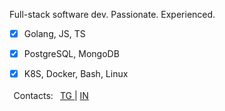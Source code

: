 Full-stack software dev. Passionate. Experienced.

- [x] Golang, JS, TS
- [x] PostgreSQL, MongoDB
- [x] K8S, Docker, Bash, Linux


<sup>&nbsp;</sup><sup>&nbsp;</sup>Contacts: <sup>&nbsp;</sup> <a href="https://t.me/AntonNesterov" target="_blank">
TG
</a> | <a href="https://www.linkedin.com/in/anton-alex-nesterov/" target="_blank">
    IN
</a>


